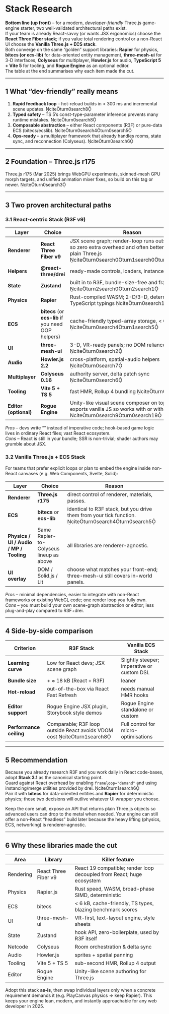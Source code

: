 # Stack Research

**Bottom line (up front)** – for a modern, _developer-friendly_ Three.js game-engine starter, two well-validated architectural paths exist.  
If your team is already React-savvy (or wants JSX ergonomics) choose the **React Three Fiber stack**; if you value total rendering control or a non-React UI choose the **Vanilla Three.js + ECS stack**.  
Both converge on the same “golden” support libraries: **Rapier** for physics, **bitecs (or ecs-lib)** for data-oriented entity management, **three-mesh-ui** for 3-D interfaces, **Colyseus** for multiplayer, **Howler.js** for audio, **TypeScript 5 + Vite 5** for tooling, and **Rogue Engine** as an optional editor.  
The table at the end summarises why each item made the cut.

---

## 1 What “dev-friendly” really means

1. **Rapid feedback loop** – hot-reload builds in < 300 ms and incremental scene updates. citeturn0search8
2. **Typed safety** – TS 5’s const-type-parameter inference prevents many runtime mistakes. citeturn0search8
3. **Composable abstraction** – either React components (R3F) or pure-data ECS (bitecs/ecslib). citeturn0search4turn0search5
4. **Ops-ready** – a multiplayer framework that already handles rooms, state sync, and reconnection (Colyseus). citeturn0search6

---

## 2 Foundation – Three.js r175

Three.js r175 (Mar 2025) brings WebGPU experiments, skinned-mesh GPU morph targets, and unified animation mixer fixes, so build on this tag or newer. citeturn0search3

---

## 3 Two proven architectural paths

### 3.1 React-centric Stack (R3F v9)

| Layer                 | Choice                                              | Reason                                                                                                                                                             |
| --------------------- | --------------------------------------------------- | ------------------------------------------------------------------------------------------------------------------------------------------------------------------ |
| **Renderer**          | **React Three Fiber v9**                            | JSX scene graph; render-loop runs outside React so zero extra overhead and often better scaling than plain Three.js ﻿citeturn0search0turn1search0turn1search8 |
| **Helpers**           | **@react-three/drei**                               | ready-made controls, loaders, instanced meshes.                                                                                                                    |
| **State**             | **Zustand**                                         | built in to R3F, bundle-size-free and frame-safe ﻿citeturn2search0turn2search1                                                                                 |
| **Physics**           | **Rapier**                                          | Rust-compiled WASM; 2-D/3-D, deterministic, TypeScript typings ﻿citeturn0search1                                                                                |
| **ECS**               | **bitecs** (or **ecs-lib** if you need OOP helpers) | cache-friendly typed-array storage, < 6 kB ﻿citeturn0search4turn1search5                                                                                       |
| **UI**                | **three-mesh-ui**                                   | 3-D, VR-ready panels; no DOM reliance ﻿citeturn0search2                                                                                                         |
| **Audio**             | **Howler.js 2.2**                                   | cross-platform, spatial-audio helpers ﻿citeturn0search7                                                                                                         |
| **Multiplayer**       | **Colyseus 0.16**                                   | authority server, delta patch sync ﻿citeturn0search6                                                                                                            |
| **Tooling**           | **Vite 5 + TS 5**                                   | fast HMR, Rollup 4 bundling ﻿citeturn0search8                                                                                                                   |
| **Editor (optional)** | **Rogue Engine**                                    | Unity-like visual scene composer on top of Three.js; exports vanilla JS so works with or without React ﻿citeturn0search9turn0search19                          |

_Pros_ – devs write “<Box position={[0,1,0]} />” instead of imperative code; hook-based game logic lives in ordinary React files; vast React ecosystem.  
_Cons_ – React is still in your bundle; SSR is non-trivial; shader authors may grumble about JSX.

### 3.2 Vanilla Three.js + ECS Stack

For teams that prefer explicit loops or plan to embed the engine inside non-React canvases (e.g. Web Components, Svelte, Solid):

| Layer                                   | Choice                                  | Reason                                                                                               |
| --------------------------------------- | --------------------------------------- | ---------------------------------------------------------------------------------------------------- |
| **Renderer**                            | **Three.js r175**                       | direct control of renderer, materials, passes.                                                       |
| **ECS**                                 | **bitecs** or **ecs-lib**               | identical to R3F stack, but you drive them from your tick function. citeturn0search4turn0search5 |
| **Physics / UI / Audio / MP / Tooling** | Same Rapier-to-Colyseus lineup as above | all libraries are renderer-agnostic.                                                                 |
| **UI overlay**                          | DOM / Solid.js / Lit                    | choose what matches your front-end; three-mesh-ui still covers in-world panels.                      |

_Pros_ – minimal dependencies, easier to integrate with non-React frameworks or existing WebGL code; one render loop you fully own.  
_Cons_ – you must build your own scene-graph abstraction or editor; less plug-and-play compared to R3F+drei.

---

## 4 Side-by-side comparison

| Criterion               | R3F Stack                                                                | Vanilla ECS Stack                          |
| ----------------------- | ------------------------------------------------------------------------ | ------------------------------------------ |
| **Learning curve**      | Low for React devs; JSX scene graph                                      | Slightly steeper; imperative or custom DSL |
| **Bundle size**         | + ≈ 18 kB (React + R3F)                                                  | leaner                                     |
| **Hot-reload**          | out-of-the-box via React Fast Refresh                                    | needs manual HMR hooks                     |
| **Editor support**      | Rogue Engine JSX plugin, Storybook style demos                           | Rogue Engine standalone or custom          |
| **Performance ceiling** | Comparable; R3F loop outside React avoids VDOM cost ﻿citeturn1search8 | Full control for micro-optimisations       |

---

## 5 Recommendation

Because you already research R3F and you work daily in React code-bases, adopt **Stack 3.1** as the canonical starting point.  
Guard against React overhead by enabling `frameloop="demand"` and using instancing/merge utilities provided by drei. ﻿citeturn1search6  
Pair it with **bitecs** for data-oriented entities and **Rapier** for deterministic physics; those two decisions will outlive whatever UI wrapper you choose.

Keep the core small, expose an API that returns plain Three.js objects so advanced users can drop to the metal when needed. Your engine can still offer a non-React “headless” build later because the heavy lifting (physics, ECS, networking) is renderer-agnostic.

---

## 6 Why these libraries made the cut

| Area      | Library              | Killer feature                                                        |
| --------- | -------------------- | --------------------------------------------------------------------- |
| Rendering | React Three Fiber v9 | React 19 compatible; render loop decoupled from React; huge ecosystem |
| Physics   | Rapier.js            | Rust speed, WASM, broad-phase SIMD, deterministic                     |
| ECS       | bitecs               | < 6 kB, cache-friendly, TS types, blazing benchmark scores            |
| UI        | three-mesh-ui        | VR-first, text-layout engine, style sheets                            |
| State     | Zustand              | hook API, zero-boilerplate, used by R3F itself                        |
| Netcode   | Colyseus             | Room orchestration & delta sync                                       |
| Audio     | Howler.js            | sprites + spatial panning                                             |
| Tooling   | Vite 5 + TS 5        | sub-second HMR, Rollup 4 output                                       |
| Editor    | Rogue Engine         | Unity-like scene authoring for Three.js                               |

Adopt this stack **as-is**, then swap individual layers only when a concrete requirement demands it (e.g. PlayCanvas physics => keep Rapier). This keeps your engine lean, modern, and instantly approachable for any web developer in 2025.
